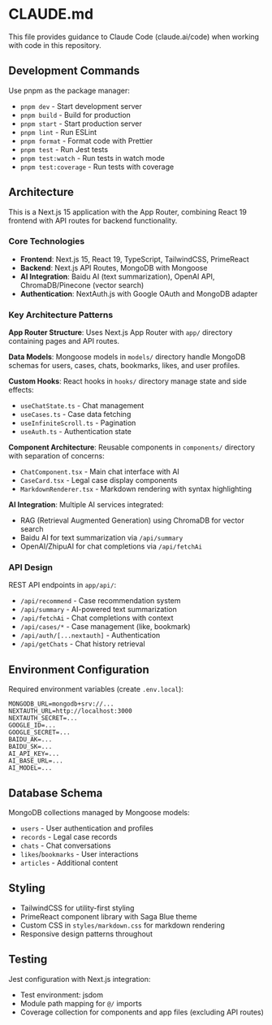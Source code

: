 # CLAUDE.md

This file provides guidance to Claude Code (claude.ai/code) when working with code in this repository.

## Development Commands

Use pnpm as the package manager:
- `pnpm dev` - Start development server
- `pnpm build` - Build for production
- `pnpm start` - Start production server
- `pnpm lint` - Run ESLint
- `pnpm format` - Format code with Prettier
- `pnpm test` - Run Jest tests
- `pnpm test:watch` - Run tests in watch mode
- `pnpm test:coverage` - Run tests with coverage

## Architecture

This is a Next.js 15 application with the App Router, combining React 19 frontend with API routes for backend functionality.

### Core Technologies
- **Frontend**: Next.js 15, React 19, TypeScript, TailwindCSS, PrimeReact
- **Backend**: Next.js API Routes, MongoDB with Mongoose
- **AI Integration**: Baidu AI (text summarization), OpenAI API, ChromaDB/Pinecone (vector search)
- **Authentication**: NextAuth.js with Google OAuth and MongoDB adapter

### Key Architecture Patterns

**App Router Structure**: Uses Next.js App Router with `app/` directory containing pages and API routes.

**Data Models**: Mongoose models in `models/` directory handle MongoDB schemas for users, cases, chats, bookmarks, likes, and user profiles.

**Custom Hooks**: React hooks in `hooks/` directory manage state and side effects:
- `useChatState.ts` - Chat management
- `useCases.ts` - Case data fetching
- `useInfiniteScroll.ts` - Pagination
- `useAuth.ts` - Authentication state

**Component Architecture**: Reusable components in `components/` directory with separation of concerns:
- `ChatComponent.tsx` - Main chat interface with AI
- `CaseCard.tsx` - Legal case display components
- `MarkdownRenderer.tsx` - Markdown rendering with syntax highlighting

**AI Integration**: Multiple AI services integrated:
- RAG (Retrieval Augmented Generation) using ChromaDB for vector search
- Baidu AI for text summarization via `/api/summary`
- OpenAI/ZhipuAI for chat completions via `/api/fetchAi`

### API Design

REST API endpoints in `app/api/`:
- `/api/recommend` - Case recommendation system
- `/api/summary` - AI-powered text summarization
- `/api/fetchAi` - Chat completions with context
- `/api/cases/*` - Case management (like, bookmark)
- `/api/auth/[...nextauth]` - Authentication
- `/api/getChats` - Chat history retrieval

## Environment Configuration

Required environment variables (create `.env.local`):
```
MONGODB_URL=mongodb+srv://...
NEXTAUTH_URL=http://localhost:3000
NEXTAUTH_SECRET=...
GOOGLE_ID=...
GOOGLE_SECRET=...
BAIDU_AK=...
BAIDU_SK=...
AI_API_KEY=...
AI_BASE_URL=...
AI_MODEL=...
```

## Database Schema

MongoDB collections managed by Mongoose models:
- `users` - User authentication and profiles
- `records` - Legal case records
- `chats` - Chat conversations
- `likes`/`bookmarks` - User interactions
- `articles` - Additional content

## Styling

- TailwindCSS for utility-first styling
- PrimeReact component library with Saga Blue theme
- Custom CSS in `styles/markdown.css` for markdown rendering
- Responsive design patterns throughout

## Testing

Jest configuration with Next.js integration:
- Test environment: jsdom
- Module path mapping for `@/` imports
- Coverage collection for components and app files (excluding API routes)